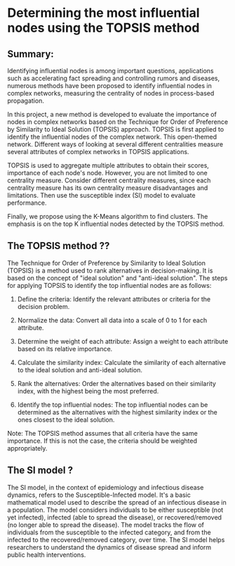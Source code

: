# Determining the most influential nodes using the TOPSIS method

## Summary:

Identifying influential nodes is among important questions, applications such as accelerating fact spreading and controlling rumors and diseases, numerous methods have been proposed to identify influential nodes in complex networks, measuring the centrality of nodes in process-based propagation.

In this project, a new method is developed to evaluate the importance of nodes in complex networks based on the Technique for Order of Preference by Similarity to Ideal Solution (TOPSIS) approach. TOPSIS is first applied to identify the influential nodes of the complex network. This open-themed network. Different ways of looking at several different centralities measure several attributes of complex networks in TOPSIS applications.

TOPSIS is used to aggregate multiple attributes to obtain their scores, importance of each node's node. However, you are not limited to one centrality measure. Consider different centrality measures, since each centrality measure has its own centrality measure disadvantages and limitations. Then use the susceptible index (SI) model to evaluate performance.

Finally, we propose using the K-Means algorithm to find clusters.
The emphasis is on the top K influential nodes detected by the TOPSIS method.


##  The TOPSIS method ??
The Technique for Order of Preference by Similarity to Ideal Solution (TOPSIS) is a method used to rank alternatives in decision-making. It is based on the concept of "ideal solution" and "anti-ideal solution". The steps for applying TOPSIS to identify the top influential nodes are as follows:

1. Define the criteria: Identify the relevant attributes or criteria for the decision problem.

2. Normalize the data: Convert all data into a scale of 0 to 1 for each attribute.

3. Determine the weight of each attribute: Assign a weight to each attribute based on its relative importance.

4. Calculate the similarity index: Calculate the similarity of each alternative to the ideal solution and anti-ideal solution.

5. Rank the alternatives: Order the alternatives based on their similarity index, with the highest being the most preferred.

6. Identify the top influential nodes: The top influential nodes can be determined as the alternatives with the highest similarity index or the ones closest to the ideal solution.

Note: The TOPSIS method assumes that all criteria have the same importance. If this is not the case, the criteria should be weighted appropriately.

## The SI model ?

The SI model, in the context of epidemiology and infectious disease dynamics, refers to the Susceptible-Infected model. It's a basic mathematical model used to describe the spread of an infectious disease in a population. The model considers individuals to be either susceptible (not yet infected), infected (able to spread the disease), or recovered/removed (no longer able to spread the disease). The model tracks the flow of individuals from the susceptible to the infected category, and from the infected to the recovered/removed category, over time. The SI model helps researchers to understand the dynamics of disease spread and inform public health interventions.
